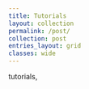 ```yaml
---
title: Tutorials
layout: collection
permalink: /post/
collection: post
entries_layout: grid
classes: wide
---
```


tutorials,
